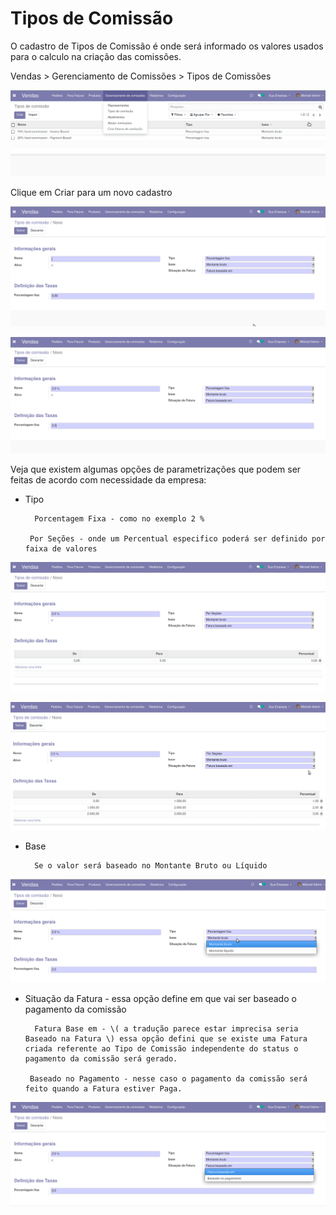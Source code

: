 # Tipos de Comissão

O cadastro de Tipos de Comissão é onde será informado os valores usados para o calculo na criação das comissões.

Vendas &gt; Gerenciamento de Comissões &gt; Tipos de Comissões

![](../../.gitbook/assets/image%20%2870%29.png)

Clique em Criar para um novo cadastro

![](../../.gitbook/assets/image%20%2861%29.png)

![](../../.gitbook/assets/image%20%2862%29.png)



Veja que existem algumas opções de parametrizações que podem ser feitas de acordo com necessidade da empresa:

* Tipo 

        Porcentagem Fixa - como no exemplo 2 % 

       Por Seções - onde um Percentual especifico poderá ser definido por faixa de valores 

  

![](../../.gitbook/assets/image%20%2858%29.png)

![](../../.gitbook/assets/image%20%2855%29.png)

* Base

        Se o valor será baseado no Montante Bruto ou Líquido

![](../../.gitbook/assets/image%20%2860%29.png)

* Situação da Fatura  - essa opção define em que vai ser baseado o pagamento da comissão

        Fatura Base em - \( a tradução parece estar imprecisa seria Baseado na Fatura \) essa opção defini que se existe uma Fatura criada referente ao Tipo de Comissão independente do status o pagamento da comissão será gerado.

       Baseado no Pagamento - nesse caso o pagamento da comissão será feito quando a Fatura estiver Paga.

![](../../.gitbook/assets/image%20%2869%29.png)



